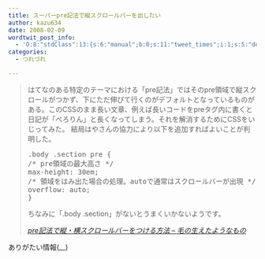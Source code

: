 ```yaml
---
title: スーパーpre記法で縦スクロールバーを出したい
author: kazu634
date: 2008-02-09
wordtwit_post_info:
  - 'O:8:"stdClass":13:{s:6:"manual";b:0;s:11:"tweet_times";i:1;s:5:"delay";i:0;s:7:"enabled";i:1;s:10:"separation";s:2:"60";s:7:"version";s:3:"3.7";s:14:"tweet_template";b:0;s:6:"status";i:2;s:6:"result";a:0:{}s:13:"tweet_counter";i:2;s:13:"tweet_log_ids";a:1:{i:0;i:3709;}s:9:"hash_tags";a:0:{}s:8:"accounts";a:1:{i:0;s:7:"kazu634";}}'
categories:
  - つれづれ

---
```

<div class="section">
<blockquote title="pre記法で縦・横スクロールバーをつける方法 - 毛の生えたようなもの" cite="http://d.hatena.ne.jp/gomi-box/20071023/1193112074">
<p>
      はてなのある特定のテーマにおける「pre記法」ではそのpre領域で縦スクロールがつかず、下にただ伸びて行くのがデフォルトとなっているものがある。このCSSのまま長い文章、例えば長いコードをpreタグ内に書くと日記が「べろりん」と長くなってしまう。それを解消するためにCSSをいじってみた。 結局はやさんの協力により以下を追加すればよいことが判明した。
</p>
    
<pre class="syntax-highlight">
<span class="synSpecial">.</span><span class="synStatement">body</span> <span class="synSpecial">.</span>section <span class="synStatement">pre</span> <span class="synIdentifier">{</span>
<span class="synComment">/* pre領域の最大高さ */</span>
<span class="synType">max-height</span>: <span class="synConstant">30em</span>;
<span class="synComment">/* 領域をはみ出た場合の処理。autoで通常はスクロールバーが出現 */</span>
<span class="synType">overflow</span>: <span class="synType">auto</span>;
<span class="synIdentifier">}</span>
</pre>
    
<p>
      ちなみに「.body .section」がないとうまくいかないようです。
</p>
    
<p>
<cite><a href="http://d.hatena.ne.jp/gomi-box/20071023/1193112074" onclick="__gaTracker('send', 'event', 'outbound-article', 'http://d.hatena.ne.jp/gomi-box/20071023/1193112074', 'pre記法で縦・横スクロールバーをつける方法 &#8211; 毛の生えたようなもの');" target="_blank">pre記法で縦・横スクロールバーをつける方法 &#8211; 毛の生えたようなもの</a></cite>
</p>
</blockquote>
  
<p>
    ありがたい情報(__)
</p>
</div>
